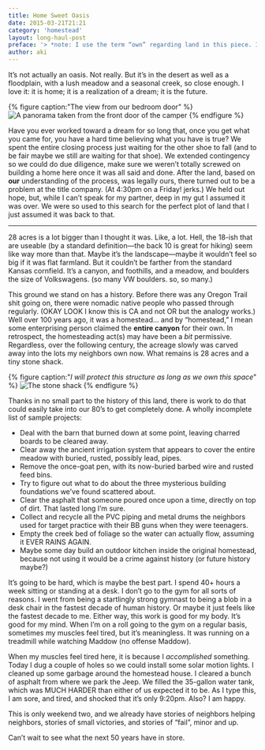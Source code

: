 ```yaml
---
title: Home Sweet Oasis
date: 2015-03-21T21:21
category: 'homestead'
layout: long-haul-post
preface: '> *note: I use the term “own” regarding land in this piece. I’m actually wary of the concept that anyone can “own” land, but for brevity, it’s the term I use here.*'
author: aki
---
```


It’s not actually an oasis. Not really. But it’s in the desert as well as a
floodplain, with a lush meadow and a seasonal creek, so close enough. I love it:
it is home; it is a realization of a dream; it is the future.

{% figure caption:"The view from our bedroom door" %}
![A panorama taken from the front door of the camper](/img/2015/pano-from-camper-door.jpg)
{% endfigure %}

Have you ever worked toward a dream for so long that, once you get what you came
for, you have a hard time believing what you have is true? We spent the entire
closing process just waiting for the other shoe to fall (and to be fair maybe we
still are waiting for that shoe). We extended contingency so we could do due
diligence, make sure we weren’t totally screwed on building a home here once it
was all said and done. After the land, based on **our** understanding of the
process, was legally ours, there turned out to be a problem at the title
company. (At 4:30pm on a Friday! jerks.) We held out hope, but, while I can’t
speak for my partner, deep in my gut I assumed it was over. We were so used to
this search for the perfect plot of land that I just assumed it was back to
that.

***

28 acres is a lot bigger than I thought it was. Like, a lot. Hell, the 18-ish
that are useable (by a standard definition—the back 10 is great for hiking) seem
like way more than that. Maybe it’s the landscape—maybe it wouldn’t feel so big
if it was flat farmland. But it couldn’t be farther from the standard Kansas
cornfield. It’s a canyon, and foothills, and a meadow, and boulders the size of
Volkswagens. (so many VW boulders. so, so many.)

This ground we stand on has a history. Before there was any Oregon Trail shit
going on, there were nomadic native people who passed through regularly. (OKAY
LOOK I know this is CA and not OR but the analogy works.) Well over 100 years
ago, it was a homestead… and by “homestead,” I mean some enterprising person
claimed the **entire canyon** for their own. In retrospect, the homesteading
act(s) may have been a *bit* permissive. Regardless, over the following century,
the acreage slowly was carved away into the lots my neighbors own now. What
remains is 28 acres and a tiny stone shack.

{% figure caption:"*I will protect this structure as long as we own this space*" %}
![The stone shack](/img/2015/the-shack.jpg)
{% endfigure %}

Thanks in no small part to the history of this land, there is work to do that
could easily take into our 80’s to get completely done. A wholly incomplete list
of sample projects:

- Deal with the barn that burned down at some point, leaving charred boards to be cleared away.
- Clear away the ancient irrigation system that appears to cover the entire meadow with buried, rusted, possibly lead, pipes.
- Remove the once-goat pen, with its now-buried barbed wire and rusted feed bins.
- Try to figure out what to do about the three mysterious building foundations we’ve found scattered about.
- Clear the asphalt that someone poured once upon a time, directly on top of dirt. That lasted long I’m sure.
- Collect and recycle all the PVC piping and metal drums the neighbors used for target practice with their BB guns when they were teenagers.
- Empty the creek bed of foliage so the water can actually flow, assuming it EVER RAINS AGAIN.
- Maybe some day build an outdoor kitchen inside the original homestead, because not using it would be a crime against history (or future history maybe?)

It’s going to be hard, which is maybe the best part. I spend 40+ hours a week
sitting or standing at a desk. I don’t go to the gym for all sorts of reasons. I
went from being a startlingly strong gymnast to being a blob in a desk chair in
the fastest decade of human history. Or maybe it just feels like the fastest
decade to me. Either way, this work is good for my body. It’s good for my mind.
When I’m on a roll going to the gym on a regular basis, sometimes my muscles
feel tired, but it’s meaningless. It was running on a treadmill while watching
Maddow (no offense Maddow).

When my muscles feel tired here, it is because I *accomplished* something. Today
I dug a couple of holes so we could install some solar motion lights. I cleaned
up some garbage around the homestead house. I cleared a bunch of asphalt from
where we park the Jeep. We filled the 35-gallon water tank, which was MUCH
HARDER than either of us expected it to be. As I type this, I am sore, and
tired, and shocked that it’s only 9:20pm. Also? I am happy.

This is only weekend two, and we already have stories of neighbors helping
neighbors, stories of small victories, and stories of “fail”, minor and up.

Can’t wait to see what the next 50 years have in store.
